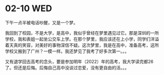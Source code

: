 # 02-10 WED

下午一点半被电话吵醒，又是一个梦。

我回到了校园，不是大学，是高中，我似乎曾经在梦里遇见过它。那是深圳的一所学校，我和表姐一起坐公交车上学。在那个梦里，我应该还在上小学，同学们洋溢着天真的笑容，对美好的事物深信不疑。这次梦里，我是在高中，准备高考，这所学校又搬到了广州？一模一样。我还梦见了我考了好多次第一。。。

又有退学回去高考的念头，要是参加明年（2022）年的高考，我大学读完都26 了。但还是后悔。后悔自己高中没谈过恋爱，没有更自由的活。。。

